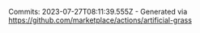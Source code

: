 Commits: 2023-07-27T08:11:39.555Z - Generated via https://github.com/marketplace/actions/artificial-grass
<br>
